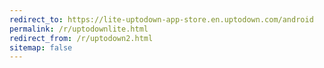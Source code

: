 ```yaml
---
redirect_to: https://lite-uptodown-app-store.en.uptodown.com/android
permalink: /r/uptodownlite.html
redirect_from: /r/uptodown2.html
sitemap: false
---
```

